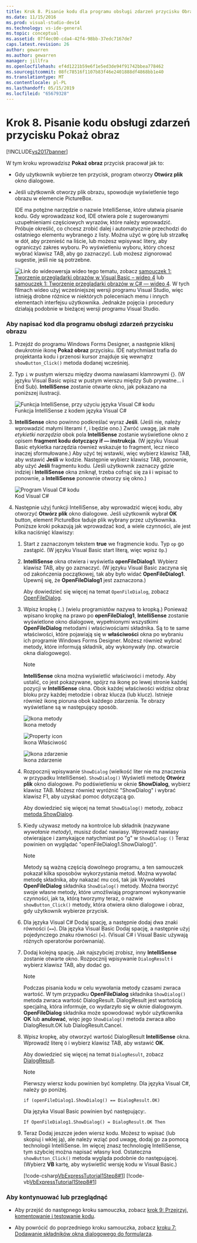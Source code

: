 ```yaml
---
title: Krok 8. Pisanie kodu dla programu obsługi zdarzeń przycisku Obraz | Dokumentacja firmy Microsoft
ms.date: 11/15/2016
ms.prod: visual-studio-dev14
ms.technology: vs-ide-general
ms.topic: conceptual
ms.assetid: 07f4ec00-cda4-42f4-98bb-37edc7167de7
caps.latest.revision: 26
author: gewarren
ms.author: gewarren
manager: jillfra
ms.openlocfilehash: ef4d1221b59e6f1e5ed3de94f91742bbea778462
ms.sourcegitcommit: 08fc78516f1107b83f46e2401888df4868bb1e40
ms.translationtype: MT
ms.contentlocale: pl-PL
ms.lasthandoff: 05/15/2019
ms.locfileid: "65679328"
---
```

# <a name="step-8-write-code-for-the-show-a-picture-button-event-handler"></a>Krok 8. Pisanie kodu obsługi zdarzeń przycisku Pokaż obraz
[!INCLUDE[vs2017banner](../includes/vs2017banner.md)]

W tym kroku wprowadzisz **Pokaż obraz** przycisk pracował jak to:  
  
- Gdy użytkownik wybierze ten przycisk, program otworzy **Otwórz plik** okno dialogowe.  
  
- Jeśli użytkownik otworzy plik obrazu, spowoduje wyświetlenie tego obrazu w elemencie PictureBox.  
  
  IDE ma potężne narzędzie o nazwie IntelliSense, które ułatwia pisanie kodu. Gdy wprowadzasz kod, IDE otwiera pole z sugerowanymi uzupełnieniami częściowych wyrazów, które należy wprowadzić. Próbuje określić, co chcesz zrobić dalej i automatycznie przechodzi do ostatniego elementu wybranego z listy. Można użyć w górę lub strzałkę w dół, aby przenieść na liście, lub możesz wpisywać litery, aby ograniczyć zakres wyboru. Po wyświetleniu wyboru, który chcesz wybrać klawisz TAB, aby go zaznaczyć. Lub możesz zignorować sugestie, jeśli nie są potrzebne.  
  
  ![Link do wideo](../data-tools/media/playvideo.gif "PlayVideo")wersja wideo tego tematu, zobacz [samouczek 1: Tworzenie przeglądarki obrazów w Visual Basic – wideo 4](http://go.microsoft.com/fwlink/?LinkId=205215) lub [samouczek 1: Tworzenie przeglądarki obrazów w C# — wideo 4](http://go.microsoft.com/fwlink/?LinkId=205203). W tych filmach wideo użyj wcześniejszej wersji programu Visual Studio, więc istnieją drobne różnice w niektórych poleceniach menu i innych elementach interfejsu użytkownika. Jednakże pojęcia i procedury działają podobnie w bieżącej wersji programu Visual Studio.  
  
### <a name="to-write-code-for-the-show-a-picture-button-event-handler"></a>Aby napisać kod dla programu obsługi zdarzeń przycisku obrazu  
  
1. Przejdź do programu Windows Forms Designer, a następnie kliknij dwukrotnie ikonę **Pokaż obraz** przycisku. IDE natychmiast trafia do projektanta kodu i przenosi kursor znajduje się wewnątrz `showButton_Click()` metoda dodanej wcześniej.  
  
2. Typ `i` w pustym wierszu między dwoma nawiasami klamrowymi {}. (W języku Visual Basic wpisz w pustym wierszu między Sub prywatne... i End Sub). **IntelliSense** zostanie otwarte okno, jak pokazano na poniższej ilustracji.  
  
     ![Funkcja IntelliSense, przy użyciu języka Visual C&#35; kodu](../ide/media/express-ifintellisense.png "Express_IfIntellisense")  
Funkcja IntelliSense z kodem języka Visual C#  
  
3. **IntelliSense** okno powinno podkreślać wyraz **Jeśli**. (Jeśli nie, należy wprowadzić małymi literami `f`, i będzie ono.) Zwróć uwagę, jak małe *etykietki narzędzia* obok pola **IntelliSense** zostanie wyświetlone okno z opisem **fragment kodu dotyczący if — instrukcja**. (W języku Visual Basic etykietka narzędzia również wskazuje to fragment, lecz nieco inaczej sformułowane.) Aby użyć tej wstawki, więc wybierz klawisz TAB, aby wstawić **Jeśli** w kodzie. Następnie wybierz klawisz TAB, ponownie, aby użyć **Jeśli** fragmentu kodu. (Jeśli użytkownik zaznaczy gdzie indziej i **IntelliSense** okna zniknął, trzeba cofnąć się za **i** i wpisać to ponownie, a **IntelliSense** ponownie otworzy się okno.)  
  
     ![Program Visual C&#35; kodu](../ide/media/express-highlighttrue.png "Express_HighlightTrue")  
Kod Visual C#  
  
4. Następnie użyj funkcji IntelliSense, aby wprowadzić więcej kodu, aby otworzyć **Otwórz plik** okno dialogowe. Jeśli użytkownik wybrał **OK** button, element PictureBox ładuje plik wybrany przez użytkownika. Poniższe kroki pokazują jak wprowadzać kod, a wiele czynności, ale jest kilka naciśnięć klawiszy:  
  
    1. Start z zaznaczonym tekstem **true** we fragmencie kodu. Typ `op` go zastąpić. (W języku Visual Basic start literą, więc wpisz `Op`.)  
  
    2. **IntelliSense** okna otwiera i wyświetla **openFileDialog1**. Wybierz klawisz TAB, aby go zaznaczyć. (W języku Visual Basic zaczyna się od zakończenia początkowej, tak aby było widać **OpenFileDialog1**. Upewnij się, że **OpenFileDialog1** jest zaznaczona.)  
  
         Aby dowiedzieć się więcej na temat `OpenFileDialog`, zobacz [OpenFileDialog](https://msdn.microsoft.com/library/system.windows.forms.openfiledialog.aspx).  
  
    3. Wpisz kropkę (`.`) (wielu programistów nazywa to kropką.) Ponieważ wpisano kropkę na prawo po **openFileDialog1**, **IntelliSense** zostanie wyświetlone okno dialogowe, wypełnionymi wszystkimi **OpenFileDialog** metodami i właściwościami składnika. Są to te same właściwości, które pojawiają się w **właściwości** okna po wybraniu ich programie Windows Forms Designer. Możesz również wybrać metody, które informują składnik, aby wykonywały (np. otwarcie okna dialogowego).  
  
        > [!NOTE]
        > **IntelliSense** okna można wyświetlić właściwości i metody. Aby ustalić, co jest pokazywane, spójrz na ikonę po lewej stronie każdej pozycji w **IntelliSense** okna. Obok każdej właściwości widzisz obraz bloku przy każdej metodzie i obraz klucza (lub klucz). Istnieje również ikonę pioruna obok każdego zdarzenia. Te obrazy wyświetlane są w następujący sposób.  
  
         ![Ikona metody](../ide/media/express-iconmethod.png "Express_IconMethod")  
Ikona metody  
  
         ![Property icon](../ide/media/express-iconproperty.png "Express_IconProperty")  
Ikona Właściwość  
  
         ![Ikona zdarzenie](../ide/media/express-iconevent.png "Express_IconEvent")  
Ikona zdarzenie  
  
    4. Rozpocznij wpisywanie `ShowDialog` (wielkość liter nie ma znaczenia w przypadku IntelliSense). `ShowDialog()` Wyświetli metodę **Otwórz plik** okno dialogowe. Po podświetleniu w oknie **ShowDialog**, wybierz klawisz TAB. Możesz również wyróżnić "ShowDialog" i wybrać klawisz F1, aby uzyskać pomoc dotyczącą go.  
  
         Aby dowiedzieć się więcej na temat `ShowDialog()` metody, zobacz [metoda ShowDialog](https://msdn.microsoft.com/library/c7ykbedk.aspx).  
  
    5. Kiedy używasz metody na kontrolce lub składnik (nazywane *wywołanie metody*), musisz dodać nawiasy. Wprowadź nawiasy otwierające i zamykające natychmiast po "g" w `ShowDialog`: `()` Teraz powinien on wyglądać "openFileDialog1.ShowDialog()".  
  
        > [!NOTE]
        > Metody są ważną częścią dowolnego programu, a ten samouczek pokazał kilka sposobów wykorzystania metod. Można wywołać metodę składnika, aby nakazać mu coś, tak jak Wywołałeś **OpenFileDialog** składnika `ShowDialog()` metody. Można tworzyć swoje własne metody, które umożliwiają programowi wykonywanie czynności, jak ta, którą tworzymy teraz, o nazwie `showButton_Click()` metody, która otwiera okno dialogowe i obraz, gdy użytkownik wybierze przycisk.  
  
    6. Dla języka Visual C# Dodaj spację, a następnie dodaj dwa znaki równości (`==`). Dla języka Visual Basic Dodaj spację, a następnie użyj pojedynczego znaku równości (`=`). (Visual C# i Visual Basic używają różnych operatorów porównania).  
  
    7. Dodaj kolejną spację. Jak najszybciej zrobisz, inny **IntelliSense** zostanie otwarte okno. Rozpocznij wpisywanie `DialogResult` i wybierz klawisz TAB, aby dodać go.  
  
        > [!NOTE]
        > Podczas pisania kodu w celu wywołania metody czasami zwraca wartość. W tym przypadku **OpenFileDialog** składnika `ShowDialog()` metoda zwraca wartość DialogResult. DialogResult jest wartością specjalną, która informuje, co wydarzyło się w oknie dialogowym. **OpenFileDialog** składnika może spowodować wybór użytkownika **OK** lub **anulować**, więc jego `ShowDialog()` metoda zwraca albo DialogResult.OK lub DialogResult.Cancel.  
  
    8. Wpisz kropkę, aby otworzyć wartość DialogResult **IntelliSense** okna. Wprowadź literę `O` i wybierz klawisz TAB, aby wstawić **OK**.  
  
         Aby dowiedzieć się więcej na temat `DialogResult`, zobacz [DialogResult](https://msdn.microsoft.com/library/system.windows.forms.dialogresult.aspx).  
  
        > [!NOTE]
        > Pierwszy wiersz kodu powinien być kompletny. Dla języka Visual C#, należy go poniżej.  
        >   
        >  `if (openFileDialog1.ShowDialog() == DialogResult.OK)`  
        >   
        >  Dla języka Visual Basic powinien być następujący:.  
        >   
        >  `If OpenFileDialog1.ShowDialog() = DialogResult.OK Then`  
  
    9. Teraz Dodaj jeszcze jeden wiersz kodu. Możesz to wpisać (lub skopiuj i wklej ją), ale należy wziąć pod uwagę, dodaj go za pomocą technologii IntelliSense. Im więcej znasz technologię IntelliSense, tym szybciej można napisać własny kod. Ostateczna `showButton_Click()` metoda wygląda podobnie do następującej. (Wybierz **VB** kartę, aby wyświetlić wersję kodu w Visual Basic.)  
  
         [!code-csharp[VbExpressTutorial1Step8#1](../snippets/csharp/VS_Snippets_VBCSharp/vbexpresstutorial1step8/cs/form1.cs#1)]
         [!code-vb[VbExpressTutorial1Step8#1](../snippets/visualbasic/VS_Snippets_VBCSharp/vbexpresstutorial1step8/vb/form1.vb#1)]  
  
### <a name="to-continue-or-review"></a>Aby kontynuować lub przeglądnąć  
  
- Aby przejść do następnego kroku samouczka, zobacz [krok 9: Przejrzyj, komentowanie i testowanie kodu](../ide/step-9-review-comment-and-test-your-code.md).  
  
- Aby powrócić do poprzedniego kroku samouczka, zobacz [kroku 7: Dodawanie składników okna dialogowego do formularza](../ide/step-7-add-dialog-components-to-your-form.md).
